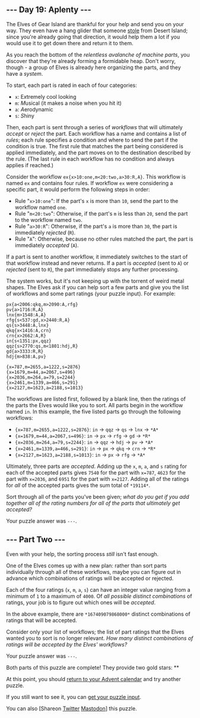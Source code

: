 \--- Day 19: Aplenty ---
----------

The Elves of Gear Island are thankful for your help and send you on your way. They even have a hang glider that someone [stole](9) from Desert Island; since you're already going that direction, it would help them a lot if you would use it to get down there and return it to them.

As you reach the bottom of the *relentless avalanche of machine parts*, you discover that they're already forming a formidable heap. Don't worry, though - a group of Elves is already here organizing the parts, and they have a *system*.

To start, each part is rated in each of four categories:

* `x`: E*x*tremely cool looking
* `m`: *M*usical (it makes a noise when you hit it)
* `a`: *A*erodynamic
* `s`: *S*hiny

Then, each part is sent through a series of *workflows* that will ultimately *accept* or *reject* the part. Each workflow has a name and contains a list of *rules*; each rule specifies a condition and where to send the part if the condition is true. The first rule that matches the part being considered is applied immediately, and the part moves on to the destination described by the rule. (The last rule in each workflow has no condition and always applies if reached.)

Consider the workflow `ex{x>10:one,m<20:two,a>30:R,A}`. This workflow is named `ex` and contains four rules. If workflow `ex` were considering a specific part, it would perform the following steps in order:

* Rule "`x>10:one`": If the part's `x` is more than `10`, send the part to the workflow named `one`.
* Rule "`m<20:two`": Otherwise, if the part's `m` is less than `20`, send the part to the workflow named `two`.
* Rule "`a>30:R`": Otherwise, if the part's `a` is more than `30`, the part is immediately *rejected* (`R`).
* Rule "`A`": Otherwise, because no other rules matched the part, the part is immediately *accepted* (`A`).

If a part is sent to another workflow, it immediately switches to the start of that workflow instead and never returns. If a part is *accepted* (sent to `A`) or *rejected* (sent to `R`), the part immediately stops any further processing.

The system works, but it's not keeping up with the torrent of weird metal shapes. The Elves ask if you can help sort a few parts and give you the list of workflows and some part ratings (your puzzle input). For example:

```
px{a<2006:qkq,m>2090:A,rfg}
pv{a>1716:R,A}
lnx{m>1548:A,A}
rfg{s<537:gd,x>2440:R,A}
qs{s>3448:A,lnx}
qkq{x<1416:A,crn}
crn{x>2662:A,R}
in{s<1351:px,qqz}
qqz{s>2770:qs,m<1801:hdj,R}
gd{a>3333:R,R}
hdj{m>838:A,pv}

{x=787,m=2655,a=1222,s=2876}
{x=1679,m=44,a=2067,s=496}
{x=2036,m=264,a=79,s=2244}
{x=2461,m=1339,a=466,s=291}
{x=2127,m=1623,a=2188,s=1013}

```

The workflows are listed first, followed by a blank line, then the ratings of the parts the Elves would like you to sort. All parts begin in the workflow named `in`. In this example, the five listed parts go through the following workflows:

* `{x=787,m=2655,a=1222,s=2876}`: `in` -\> `qqz` -\> `qs` -\> `lnx` -\> `*A*`
* `{x=1679,m=44,a=2067,s=496}`: `in` -\> `px` -\> `rfg` -\> `gd` -\> `*R*`
* `{x=2036,m=264,a=79,s=2244}`: `in` -\> `qqz` -\> `hdj` -\> `pv` -\> `*A*`
* `{x=2461,m=1339,a=466,s=291}`: `in` -\> `px` -\> `qkq` -\> `crn` -\> `*R*`
* `{x=2127,m=1623,a=2188,s=1013}`: `in` -\> `px` -\> `rfg` -\> `*A*`

Ultimately, three parts are *accepted*. Adding up the `x`, `m`, `a`, and `s` rating for each of the accepted parts gives `7540` for the part with `x=787`, `4623` for the part with `x=2036`, and `6951` for the part with `x=2127`. Adding all of the ratings for *all* of the accepted parts gives the sum total of `*19114*`.

Sort through all of the parts you've been given; *what do you get if you add together all of the rating numbers for all of the parts that ultimately get accepted?*

Your puzzle answer was `---`.

\--- Part Two ---
----------

Even with your help, the sorting process *still* isn't fast enough.

One of the Elves comes up with a new plan: rather than sort parts individually through all of these workflows, maybe you can figure out in advance which combinations of ratings will be accepted or rejected.

Each of the four ratings (`x`, `m`, `a`, `s`) can have an integer value ranging from a minimum of `1` to a maximum of `4000`. Of *all possible distinct combinations* of ratings, your job is to figure out which ones will be *accepted*.

In the above example, there are `*167409079868000*` distinct combinations of ratings that will be accepted.

Consider only your list of workflows; the list of part ratings that the Elves wanted you to sort is no longer relevant. *How many distinct combinations of ratings will be accepted by the Elves' workflows?*

Your puzzle answer was `---`.

Both parts of this puzzle are complete! They provide two gold stars: \*\*

At this point, you should [return to your Advent calendar](/2023) and try another puzzle.

If you still want to see it, you can [get your puzzle input](19/input).

You can also [Shareon [Twitter](https://twitter.com/intent/tweet?text=I%27ve+completed+%22Aplenty%22+%2D+Day+19+%2D+Advent+of+Code+2023&url=https%3A%2F%2Fadventofcode%2Ecom%2F2023%2Fday%2F19&related=ericwastl&hashtags=AdventOfCode) [Mastodon](javascript:void(0);)] this puzzle.